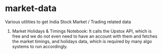# market-data
Various utilities to get India Stock Market / Trading related data
1. Market Holidays & Timings Notebook: It calls the Upstox API, which is free and we do not even need to have an account with them and fetches the market timings, and holidays data, which is required by many algo systems to run accordingly.

